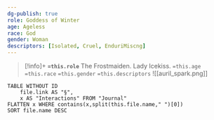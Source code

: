 ```yaml
---
dg-publish: true
role: Goddess of Winter
age: Ageless
race: God
gender: Woman
descriptors: [Isolated, Cruel, EnduriMiscng]
---
```


> [!info]+
> **`=this.role`**
> The Frostmaiden. Lady Icekiss.
> `=this.age` `=this.race` `=this.gender`
> `=this.descriptors` 
> ![[auril_spark.png]]

```dataview
TABLE WITHOUT ID
	file.link AS "§", 
	x AS "Interactions" FROM "Journal"
FLATTEN x WHERE contains(x,split(this.file.name," ")[0])
SORT file.name DESC
```
